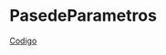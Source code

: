# PasedeParametros
 
[Codigo](https://github.com/israeleslegitimo/PasedeParametros/blob/master/Program.cs)